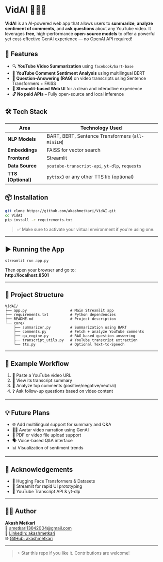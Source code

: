 


# VidAI 🎥📄🧠

**VidAI** is an AI-powered web app that allows users to **summarize**, **analyze sentiment of comments**, and **ask questions** about any YouTube video. It leverages **free**, high-performance **open-source models** to offer a powerful yet cost-effective GenAI experience — no OpenAI API required!


## 🌟 Features

- 🔍 **YouTube Video Summarization** using `facebook/bart-base`
- 💬 **YouTube Comment Sentiment Analysis** using multilingual BERT
- 🤖 **Question-Answering (RAG)** on video transcripts using Sentence Transformers + FAISS
- 🧠 **Streamlit-based Web UI** for a clean and interactive experience
- 🔓 **No paid APIs** – Fully open-source and local inference



## 🛠 Tech Stack

| Area            | Technology Used                                      |
|-----------------|------------------------------------------------------|
| **NLP Models**  | BART, BERT, Sentence Transformers (`all-MiniLM`)     |
| **Embeddings**  | FAISS for vector search                              |
| **Frontend**    | Streamlit                                            |
| **Data Source** | `youtube-transcript-api`, `yt-dlp`, `requests`       |
| **TTS (Optional)** | `pyttsx3` or any other TTS lib (optional)         |



## 📦 Installation

```bash
git clone https://github.com/akashmetkari/VidAI.git
cd VidAI
pip install -r requirements.txt
```

> ✅ Make sure to activate your virtual environment if you're using one.

---

## ▶️ Running the App

```bash
streamlit run app.py
```

Then open your browser and go to:  
**http://localhost:8501**

---

## 📁 Project Structure

```
VidAI/
├── app.py                    # Main Streamlit app
├── requirements.txt          # Python dependencies
├── README.md                 # Project description
└── core/
    ├── summarizer.py         # Summarization using BART
    ├── comments.py           # Fetch + analyze YouTube comments
    ├── qa_engine.py          # RAG-based question-answering
    ├── transcript_utils.py   # YouTube transcript extraction
    └── tts.py                # Optional Text-to-Speech
```

---

## 🧪 Example Workflow

1. 🔗 Paste a YouTube video URL
2. 📃 View its transcript summary
3. 💬 Analyze top comments (positive/negative/neutral)
4. ❓ Ask follow-up questions based on video content

---

## 💡 Future Plans

- 🌐 Add multilingual support for summary and Q&A
- 🧑‍💻 Avatar video narration using GenAI
- 📁 PDF or video file upload support
- 🗣️ Voice-based Q&A interface
- 📊 Visualization of sentiment trends

---

## 🙌 Acknowledgements

- 🤗 Hugging Face Transformers & Datasets
- 🎈 Streamlit for rapid UI prototyping
- 🎥 YouTube Transcript API & yt-dlp

---

## 👨‍💻 Author

**Akash Metkari**  
📧 [ametkari13042004@gmail.com](mailto:ametkari13042004@gmail.com)  
🔗 [LinkedIn: akashmetkari](https://www.linkedin.com/in/akash-metkari-24654rt3)  
🌐 [GitHub: akashmetkari](https://github.com/akashmetkari)

---

> ⭐ Star this repo if you like it. Contributions are welcome!

